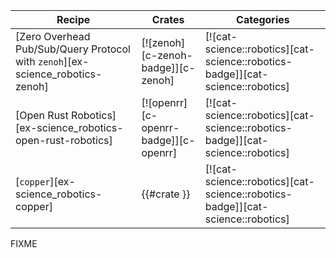 | Recipe | Crates | Categories |
|--------|--------|------------|
| [Zero Overhead Pub/Sub/Query Protocol with `zenoh`][ex-science_robotics-zenoh] | [![zenoh][c-zenoh-badge]][c-zenoh] | [![cat-science::robotics][cat-science::robotics-badge]][cat-science::robotics] |
| [Open Rust Robotics][ex-science_robotics-open-rust-robotics] | [![openrr][c-openrr-badge]][c-openrr] | [![cat-science::robotics][cat-science::robotics-badge]][cat-science::robotics] |
| [`copper`][ex-science_robotics-copper] | {{#crate }} | [![cat-science::robotics][cat-science::robotics-badge]][cat-science::robotics] |

<div class="hidden">
FIXME
</div>
